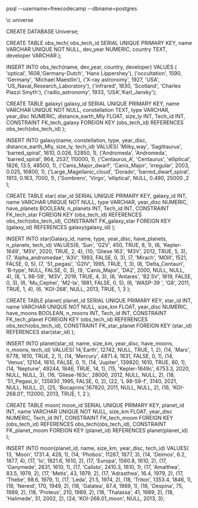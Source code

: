 psql --username=freecodecamp --dbname=postgres

\c universe

CREATE DATABASE Universe;

CREATE TABLE obs_tech(
                    obs_tech_id SERIAL UNIQUE PRIMARY KEY, 
                    name VARCHAR UNIQUE NOT NULL, 
                    dev_year NUMERIC, 
                    country TEXT,
                    developer VARCHAR 
                    );
  
INSERT INTO obs_tech(name, dev_year, country, developer) 
  VALUES (
     'optical', 1608,'Germany-Dutch', 'Hans Lippershey'),
     ('occultation', 1590, 'Germany', 'Michael Maestlin'),
     ('X-ray astronomy', 1927, 'USA', 'US_Naval_Research_Laboratory'), 
     ('infrared', 1830, 'Scotland', 'Charles Piazzi Smyth'),
     ('radio_astronomy', 1933, 'USA','Karl_Jansky');


CREATE TABLE galaxy(
                    galaxy_id SERIAL UNIQUE PRIMARY KEY, 
                    name VARCHAR UNIQUE NOT NULL, 
                    constellation TEXT, 
                    type VARCHAR, 
                    year_disc NUMERIC,
                    distance_earth_Mly FLOAT,
                    size_ly INT,
                    Tech_id INT,
                    CONSTRAINT FK_tech_galaxy FOREIGN KEY (obs_tech_id) REFERENCES obs_tech(obs_tech_id)
                    );
  

INSERT INTO galaxy(name, constellation, type, year_disc, distance_earth_Mly, size_ly, tech_id) 
  VALUES(
    'Milky_way', 'Sagittaurus', 'barred_spiral', 1610, 0.026, 52850, 1),
    ('Andromeda', 'Andromeda', 'barred_spiral', 964, 2537, 110000, 1),
    ('Centaurus_A', 'Centaurus', 'elliptical', 1826, 13.5, 48500, 1),
    ('Canis_Major_dwarf', 'Canis_Major', 'irregular', 2003, 0.025, 16800, 1),
    ('Large_Magellanic_cloud', 'Dorado', 'barred_dwarf_spiral', 1913, 0.163, 7000, 1),
    ('Sombrero', 'Virgo', 'elliptical', NULL, 0.490, 25000 ,2
          );
    
    
CREATE TABLE star(
                    star_id SERIAL UNIQUE PRIMARY KEY, 
                    galaxy_id INT,
                    name VARCHAR UNIQUE NOT NULL, 
                    type VARCHAR, 
                    year_disc NUMERIC,
                    have_planets BOOLEAN,
                    n_planets INT,
                    Tech_id INT, 
                    CONSTRAINT FK_tech_star FOREIGN KEY (obs_tech_id) REFERENCES obs_tech(obs_tech_id),
                    CONSTRAINT FK_galaxy_star FOREIGN KEY (galaxy_id) REFERENCES galaxy(galaxy_id)
                    );
                    
INSERT INTO star(Galaxy_id, name, type, year_disc, have_planets, n_planets, tech_id)
  VALUES(6, 
    'Sun', 'G2V', 450, TRUE, 8, 1),
    (6, 'Kepler-1649', 'M5V', 2020, TRUE, 2, 4),
    (10, 'Gliese 163', 'M3V', 2012, TRUE, 5, 3),
    (7, 'Alpha_andromedae', 'A3V', 1993, FALSE, 0, 3),
    (7, 'Mirach', 'M0III', 1521, FALSE, 0, 5),
    (7, '51_pegasi', 'G2IV', 1995, TRUE, 1, 3), 
    (8, 'Delta_Centauri', 'B-type', NULL, FALSE, 0, 3),
    (9, 'Canis_Major', 'DA2', 2000, NULL, NULL, 4),
    (8, 'L 98-59', 'M3V', 2019, TRUE, 4, 3),
    (6, 'Antares', 'B2.5V', 1819, FALSE, 0, 3),
    (6, 'Mu_Cephei', 'M2-Ia', 1881, FALSE, 0, 5),
    (6, 'WASP-39 ', 'G8', 2011, TRUE, 1, 4),
    (6, 'KOI-268', NULL, 2013, TRUE, 1, 3
        );
    
   
CREATE TABLE planet(
                    planet_id SERIAL UNIQUE PRIMARY KEY, 
                    star_id INT,
                    name VARCHAR UNIQUE NOT NULL, 
                    size_km FLOAT, 
                    year_disc NUMERIC,
                    have_moons BOOLEAN,
                    n_moons INT,
                    Tech_id INT, 
                    CONSTRAINT FK_tech_planet FOREIGN KEY (obs_tech_id) REFERENCES obs_tech(obs_tech_id),
                    CONSTRAINT FK_star_planet FOREIGN KEY (star_id) REFERENCES star(star_id)
                    );

INSERT INTO planet(star_id, name, size_km, year_disc, have_moons, n_moons, tech_id)
  VALUES(
    14,'Earth', 12742, NULL, TRUE, 1, 2),
    (14, 'Mars', 6778, 1610, TRUE, 2, 1),
    (14, 'Mercury', 4871.4, 1631, FALSE, 0, 1),
    (14, 'Venus', 12104, 1610, FALSE, 0, 1),
    (14, 'Jupiter', 139820, 1610, TRUE, 80, 1),
    (14, 'Neptune', 49244, 1846, TRUE, 14, 1),
    (15, 'Kepler-1649c', 6753.3, 2020, NULL, NULL, 3),
    (16, 'Gliese-163c', 28000, 2012, NULL, NULL, 2),
    (18, '51_Pegasi_b', 135830 ,1995, FALSE, 0, 2),
    (22, 'L 98-59-f', 3140, 2021, NULL, NULL, 2),
    (25, 'Bocaprins',167820, 2011, NULL, NULL, 2),
    (16, 'KOI-268.01', 112000, 2013, TRUE, 1, 2
        );

CREATE TABLE moon(
                    moon_id SERIAL UNIQUE PRIMARY KEY, 
                    planet_id INT,
                    name VARCHAR UNIQUE NOT NULL, 
                    size_km FLOAT, 
                    year_disc NUMERIC,
                    Tech_id INT, 
                    CONSTRAINT FK_tech_moom FOREIGN KEY (obs_tech_id) REFERENCES obs_tech(obs_tech_id),
                    CONSTRAINT FK_planet_moom FOREIGN KEY (planet_id) REFERENCES planet(planet_id)
                    );
    
INSERT INTO moon(planet_id, name, size_km, year_disc, tech_id)
  VALUES(
    13, 'Moon', 1731.4, 428, 1),
    (14, 'Phobos', 11267, 1877, 3),
    (14, 'Deimos', 6.2, 1877, 4),
    (17, 'Io', 1821.6, 1610, 2),
    (17, 'Europa', 1560.8, 1610, 2),
    (17, 'Ganymede', 2631, 1610, 1),
    (17, 'Calisto', 2410.3, 1610, 1),
    (17, 'Amalthea', 83.5, 1979, 2),
    (17, 'Metis', 43, 1979, 2),
    (17, 'Adrasthea', 16.4, 1979, 2),
    (17, 'Thebe', 98.6, 1979, 1),
    (17, 'Leda', 21.5, 1974, 2),
    (18, 'Triton', 1353.4, 1846, 1),
    (18, 'Nereid', 170, 1949, 2),
    (18, 'Galatea', 87.4, 1989, 1),
    (18, 'Despina', 75, 1989, 2),
    (18, 'Proteus', 210, 1989, 2),
    (18, 'Thalassa', 41, 1989, 2),
    (18, 'Halimede', 31, 2002, 2),
    (24, 'KOI-268.01_moon', NULL, 2013, 3);
